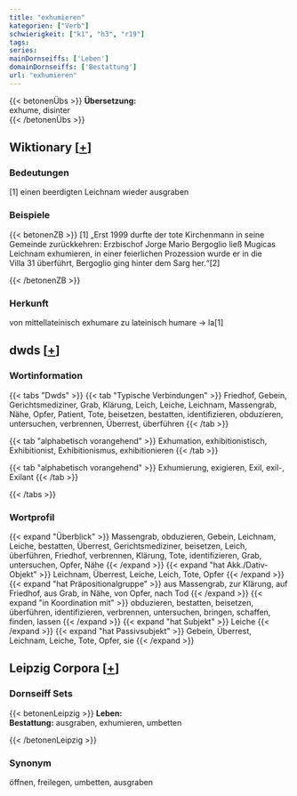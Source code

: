 ```yaml
---
title: "exhumieren"
kategorien: ["Verb"]
schwierigkeit: ["k1", "h3", "r19"]
tags:
series:
mainDornseiffs: ['Leben']
domainDornseiffs: ['Bestattung']
url: "exhumieren"
---
```


{{< betonenÜbs >}}
**Übersetzung:**  
exhume, disinter  
{{< /betonenÜbs >}}

## Wiktionary [[+](https://de.wiktionary.org/wiki/exhumieren)]

### Bedeutungen
[1] einen beerdigten Leichnam wieder ausgraben  

### Beispiele
{{< betonenZB >}}
[1] „Erst 1999 durfte der tote Kirchenmann in seine Gemeinde zurückkehren: Erzbischof Jorge Mario Bergoglio ließ Mugicas Leichnam exhumieren, in einer feierlichen Prozession wurde er in die Villa 31 überführt, Bergoglio ging hinter dem Sarg her.“[2]  

{{< /betonenZB >}}
### Herkunft
von mittellateinisch exhumare zu lateinisch humare → la[1]  



## dwds [[+](https://www.dwds.de/wb/exhumieren)]

### Wortinformation
{{< tabs "Dwds" >}}
{{< tab "Typische Verbindungen" >}}
Friedhof, Gebein, Gerichtsmediziner, Grab, Klärung, Leich, Leiche, Leichnam, Massengrab, Nähe, Opfer, Patient, Tote, beisetzen, bestatten, identifizieren, obduzieren, untersuchen, verbrennen, Überrest, überführen
{{< /tab >}}

{{< tab "alphabetisch vorangehend" >}}
Exhumation, exhibitionistisch, Exhibitionist, Exhibitionismus, exhibitionieren
{{< /tab >}}

{{< tab "alphabetisch vorangehend" >}}
Exhumierung, exigieren, Exil, exil-, Exilant
{{< /tab >}}

{{< /tabs >}}

### Wortprofil
{{< expand "Überblick" >}} Massengrab, obduzieren, Gebein, Leichnam, Leiche, bestatten, Überrest, Gerichtsmediziner, beisetzen, Leich, überführen, Friedhof, verbrennen, Klärung, Tote, identifizieren, Grab, untersuchen, Opfer, Nähe {{< /expand >}}
{{< expand "hat Akk./Dativ-Objekt" >}} Leichnam, Überrest, Leiche, Leich, Tote, Opfer {{< /expand >}}
{{< expand "hat Präpositionalgruppe" >}} aus Massengrab, zur Klärung, auf Friedhof, aus Grab, in Nähe, von Opfer, nach Tod {{< /expand >}}
{{< expand "in Koordination mit" >}} obduzieren, bestatten, beisetzen, überführen, identifizieren, verbrennen, untersuchen, bringen, schaffen, finden, lassen {{< /expand >}}
{{< expand "hat Subjekt" >}} Leiche {{< /expand >}}
{{< expand "hat Passivsubjekt" >}} Gebein, Überrest, Leichnam, Leiche, Tote, Opfer, sie {{< /expand >}}

## Leipzig Corpora [[+](https://corpora.uni-leipzig.de/en/res?word=exhumieren&corpusId=deu_newscrawl-public_2018)]

### Dornseiff Sets
{{< betonenLeipzig >}}
**Leben:**  
**Bestattung:** ausgraben, exhumieren, umbetten  

{{< /betonenLeipzig >}}

### Synonym
öffnen, freilegen, umbetten, ausgraben

